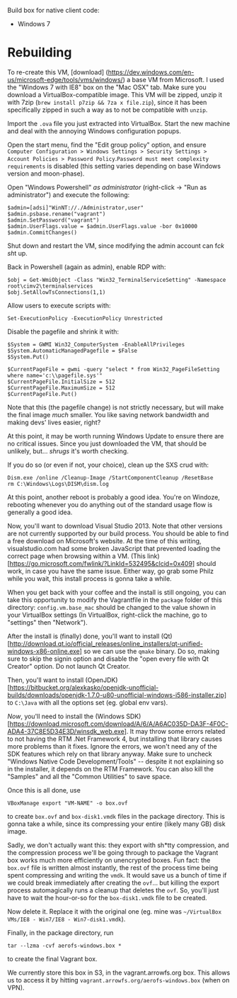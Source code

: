 Build box for native client code:
  * Windows 7

# Rebuilding

To re-create this VM, [download]
(https://dev.windows.com/en-us/microsoft-edge/tools/vms/windows/) a base VM
from Microsoft. I used the "Windows 7 with IE8" box on the "Mac OSX" tab. Make
sure you download a VirtualBox-compatible image. This VM will be zipped, unzip
it with 7zip (`brew install p7zip && 7za x file.zip`), since it has been
specifically zipped in such a way as to not be compatible with `unzip`.

Import the `.ova` file you just extracted into VirtualBox. Start the new
machine and deal with the annoying Windows configuration popups.

Open the start menu, find the "Edit group policy" option, and ensure `Computer
Configuration > Windows Settings > Security Settings > Account Policies >
Password Policy`.`Password must meet complexity requirements` is disabled (this
setting varies depending on base Windows version and moon-phase).

Open "Windows Powershell" *as administrator* (right-click -> "Run as
administrator") and execute the following:

    $admin=[adsi]"WinNT://./Administrator,user"
    $admin.psbase.rename("vagrant")
    $admin.SetPassword("vagrant")
    $admin.UserFlags.value = $admin.UserFlags.value -bor 0x10000
    $admin.CommitChanges()

Shut down and restart the VM, since modifying the admin account can f*ck sh*t
up.

Back in Powershell (again as admin), enable RDP with:

    $obj = Get-WmiObject -Class "Win32_TerminalServiceSetting" -Namespace root\cimv2\terminalservices
    $obj.SetAllowTsConnections(1,1)

Allow users to execute scripts with:

    Set-ExecutionPolicy -ExecutionPolicy Unrestricted

Disable the pagefile and shrink it with:

    $System = GWMI Win32_ComputerSystem -EnableAllPrivileges
    $System.AutomaticManagedPagefile = $False
    $System.Put()

    $CurrentPageFile = gwmi -query "select * from Win32_PageFileSetting where name='c:\\pagefile.sys'"
    $CurrentPageFile.InitialSize = 512
    $CurrentPageFile.MaximumSize = 512
    $CurrentPageFile.Put()

Note that this (the pagefile change) is not strictly necessary, but will make
the final image *much* smaller. You like saving network bandwidth and making
devs' lives easier, right?

At this point, it may be worth running Windows Update to ensure there are no
critical issues. Since you just downloaded the VM, that should be unlikely,
but... _shrugs_ it's worth checking.

If you do so (or even if not, your choice), clean up the SXS crud with:

    Dism.exe /online /Cleanup-Image /StartComponentCleanup /ResetBase
    rm C:\Windows\Logs\DISM\dism.log

At this point, another reboot is probably a good idea. You're on Windoze,
rebooting whenever you do anything out of the standard usage flow is generally
a good idea.

Now, you'll want to download Visual Studio 2013. Note that other versions are
not currently supported by our build process. You should be able to find a free
download on Microsoft's website. At the time of this writing, visualstudio.com
had some broken JavaScript that prevented loading the correct page when
browsing within a VM. (This link)
[https://go.microsoft.com/fwlink/?LinkId=532495&clcid=0x409] should work, in
case you have the same issue. Either way, go grab some Philz while you wait,
this install process is gonna take a while.

When you get back with your coffee and the install is still ongoing, you can
take this opportunity to modify the Vagrantfile in the `package` folder of this
directory: `config.vm.base_mac` should be changed to the value shown in your
VirtualBox settings (In VirtualBox, right-click the machine, go to "settings"
then "Network").

After the install is (finally) done, you'll want to install
(Qt)[http://download.qt.io/official_releases/online_installers/qt-unified-windows-x86-online.exe]
so we can use the `qmake` binary. Do so, making sure to skip the signin option
and disable the "open every file with Qt Creator" option. Do not launch Qt
Creator.

Then, you'll want to install
(OpenJDK)[https://bitbucket.org/alexkasko/openjdk-unofficial-builds/downloads/openjdk-1.7.0-u80-unofficial-windows-i586-installer.zip] to `C:\Java` with all
the options set (eg. global env vars).

_Now_, you'll need to install the
(Windows SDK)[https://download.microsoft.com/download/A/6/A/A6AC035D-DA3F-4F0C-ADA4-37C8E5D34E3D/winsdk_web.exe]. It may throw some errors related to not
having the RTM .Net Framework 4, but installing that library causes more
problems than it fixes. Ignore the errors, we won't need any of the SDK
features which rely on that library anyway. Make sure to uncheck "Windows
Native Code Development/Tools" -- despite it not explaining so in the
installer, it depends on the RTM Framework. You can also kill the "Samples" and
all the "Common Utilities" to save space.

Once this is all done, use

    VBoxManage export "VM-NAME" -o box.ovf

to create `box.ovf` and `box-disk1.vmdk` files in the package directory. This
is gonna take a while, since its compressing your entire (likely many GB) disk
image.

Sadly, we don't actually want this: they export with sh*tty compression, and
the compression process we'll be going through to package the Vagrant box works
much more efficiently on unencrypted boxes. Fun fact: the `box.ovf` file is
written almost instantly, the rest of the process time being spent compressing
and writing the `vmdk`. It would save us a bunch of time if we could break
immediately after creating the `ovf`... but killing the export process
automagically runs a cleanup that deletes the `ovf`. So, you'll just have to
wait the hour-or-so for the `box-disk1.vmdk` file to be created.

Now delete it. Replace it with the original one (eg. mine was
`~/VirtualBox VMs/IE8 - Win7/IE8 - Win7-disk1.vmdk`).

Finally, in the package directory, run

    tar --lzma -cvf aerofs-windows.box *

to create the final Vagrant box.

We currently store this box in S3, in the vagrant.arrowfs.org box. This allows
us to access it by hitting `vagrant.arrowfs.org/aerofs-windows.box` (when on
VPN).
